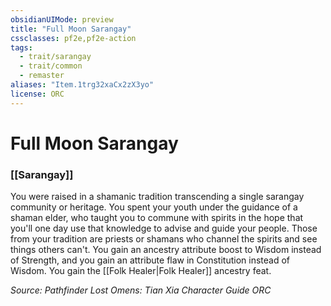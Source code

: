 ```yaml
---
obsidianUIMode: preview
title: "Full Moon Sarangay"
cssclasses: pf2e,pf2e-action
tags:
  - trait/sarangay
  - trait/common
  - remaster
aliases: "Item.1trg32xaCx2zX3yo"
license: ORC
---
```

# Full Moon Sarangay

### [[Sarangay]]






You were raised in a shamanic tradition transcending a single sarangay community or heritage. You spent your youth under the guidance of a shaman elder, who taught you to commune with spirits in the hope that you'll one day use that knowledge to advise and guide your people. Those from your tradition are priests or shamans who channel the spirits and see things others can't. You gain an ancestry attribute boost to Wisdom instead of Strength, and you gain an attribute flaw in Constitution instead of Wisdom. You gain the [[Folk Healer|Folk Healer]] ancestry feat.

*Source: Pathfinder Lost Omens: Tian Xia Character Guide*
*ORC*
